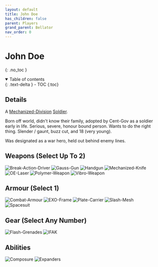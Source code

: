```yaml
---
layout: default
title: John Doe
has_children: false
parent: Players
grand_parent: Bellator
nav_order: 0
---
```

# John Doe
{: .no_toc }

<details open markdown="block">
  <summary>
    Table of contents
  </summary>
  {: .text-delta }
- TOC
{:toc}
</details>


## Details
A [Mechanized-Division](Game/Blocks/Mechanized-Division) [Soldier](Game/Soldier).

Born off world, didn't know their family, adopted by Cent-Gov as a soldier early in life. Serious, severe, honour bound person. Wants to do the right thing. Slender / gaunt, buzz cut, and 18 (very young).

Was designated as a war hero, held out behind enemy lines.


## Weapons (Select Up To 2)
![Break-Action-Driver](Game/Blocks/Break-Action-Driver)
![Gauss-Gun](Game/Blocks/Gauss-Gun)
![Handgun](Game/Blocks/Handgun)
![Mechanized-Knife](Game/Blocks/Mechanized-Knife)
![OE-Laser](Game/Blocks/OE-Laser)
![Polymer-Weapon](Game/Blocks/Polymer-Weapon)
![Vibro-Weapon](Game/Blocks/Vibro-Weapon)

## Armour (Select 1)
![Combat-Armour](Game/Blocks/Combat-Armour)
![EXO-Frame](Game/Blocks/EXO-Frame)
![Plate-Carrier](Game/Blocks/Plate-Carrier)
![Slash-Mesh](Game/Blocks/Slash-Mesh)
![Spacesuit](Game/Blocks/Spacesuit)

## Gear (Select Any Number)
![Flash-Grenades](Game/Blocks/Flash-Grenades)
![IFAK](Game/Blocks/IFAK)

## Abilities
![Composure](Game/Blocks/Composure)
![Expanders](Game/Bellator/Advancements/Expanders)